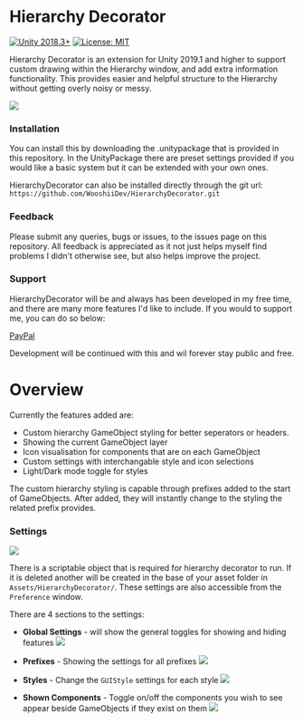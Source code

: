 # Hierarchy Decorator
[![Unity 2018.3+](https://img.shields.io/badge/unity-2019.1%2B-blue.svg)](https://unity3d.com/get-unity/download)
[![License: MIT](https://img.shields.io/badge/License-MIT-brightgreen.svg)](https://github.com/WooshiiDev/HierarchyDecorator/blob/master/LICENSE)

Hierarchy Decorator is an extension for Unity 2019.1 and higher to support custom drawing within the Hierarchy window, and add extra information functionality. This provides easier and helpful structure to the Hierarchy without getting overly noisy or messy. 

![](https://i.imgur.com/ohTbb0t.gif)

### Installation

You can install this by downloading the .unitypackage that is provided in this repository. In the UnityPackage there are preset settings provided if you would like a basic system but it can be extended with your own ones.

HierarchyDecorator can also be installed directly through the git url:
`https://github.com/WooshiiDev/HierarchyDecorator.git`

### Feedback
Please submit any queries, bugs or issues, to the issues page on this repository. All feedback is appreciated as it not just helps myself find problems I didn't otherwise see, but also helps improve the project. 

### Support
HierarchyDecorator will be and always has been developed in my free time, and there are many more features I'd like to include. If you would to support me, you can do so below:

[PayPal](https://paypal.me/Wooshii?locale.x=en_GB)

Development will be continued with this and wil forever stay public and free.

# Overview 
Currently the features added are:

 - Custom hierarchy GameObject styling for better seperators or headers. 
 - Showing the current GameObject layer
 - Icon visualisation for components that are on each GameObject 
 - Custom settings with interchangable style and icon selections
 - Light/Dark mode toggle for styles
 
The custom hierarchy styling is capable through prefixes added to the start of GameObjects. After added, they will instantly change to the styling the related prefix provides.

### Settings
![](https://i.imgur.com/E36wayq.png)

There is a scriptable object that is required for hierarchy decorator to run. If it is deleted another will be created in the base of your asset folder in `Assets/HierarchyDecorator/`. These settings are also accessible from the `Preference` window.

There are 4 sections to the settings:

 - **Global Settings** - will show the general toggles for showing and hiding features ![](https://i.imgur.com/TKMe0kO.png)
 
 - **Prefixes** - Showing the settings for all prefixes ![](https://i.imgur.com/GSiP5so.png)
 
 - **Styles** - Change the `GUIStyle` settings for each style ![](https://i.imgur.com/JqPw9Hx.png)
 
 - **Shown Components** - Toggle on/off the components you wish to see appear beside GameObjects if they exist on them ![](https://i.imgur.com/QRMhsGU.png)

